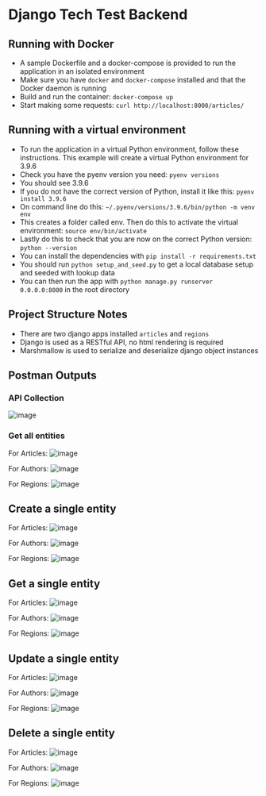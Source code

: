 # Django Tech Test Backend

## Running with Docker

- A sample Dockerfile and a docker-compose is provided to run the application in an isolated environment
- Make sure you have `docker` and `docker-compose` installed and that the Docker daemon is running
- Build and run the container: `docker-compose up`
- Start making some requests: `curl http://localhost:8000/articles/`

## Running with a virtual environment

- To run the application in a virtual Python environment, follow these instructions. This example will create a virtual Python environment for 3.9.6
- Check you have the pyenv version you need: `pyenv versions`
- You should see 3.9.6
- If you do not have the correct version of Python, install it like this: `pyenv install 3.9.6`
- On command line do this: `~/.pyenv/versions/3.9.6/bin/python -m venv env`
- This creates a folder called env. Then do this to activate the virtual environment: `source env/bin/activate`
- Lastly do this to check that you are now on the correct Python version: `python --version`
- You can install the dependencies with `pip install -r requirements.txt`
- You should run `python setup_and_seed.py` to get a local database setup and seeded with lookup data
- You can then run the app with `python manage.py runserver 0.0.0.0:8000` in the root directory

## Project Structure Notes

- There are two django apps installed `articles` and `regions`
- Django is used as a RESTful API, no html rendering is required
- Marshmallow is used to serialize and deserialize django object instances

## Postman Outputs
### API Collection
![image](https://github.com/MFR1/Overloop/assets/37844263/fe612bc6-756a-44ba-b1a4-4f9f14b7f3f5)

### Get all entities
For Articles:
![image](https://github.com/MFR1/Overloop/assets/37844263/40a5a07b-6686-49f8-9354-344a4c7efd0d)

For Authors:
![image](https://github.com/MFR1/Overloop/assets/37844263/818d82c6-86e1-4383-bd7e-65d29c7635b0)

For Regions:
![image](https://github.com/MFR1/Overloop/assets/37844263/949c6acc-0677-4aab-947f-d229b1f60afc)

## Create a single entity
For Articles:
![image](https://github.com/MFR1/Overloop/assets/37844263/a2c9f50e-9935-40e1-8efe-050fd92203a2)

For Authors:
![image](https://github.com/MFR1/Overloop/assets/37844263/2fcd2282-5543-4e01-ba5c-bf58c3e9f106)

For Regions:
![image](https://github.com/MFR1/Overloop/assets/37844263/67be2370-7b3b-490b-ab8c-b2019d92c2e0)

## Get a single entity
For Articles:
![image](https://github.com/MFR1/Overloop/assets/37844263/c5446629-8046-4487-9caf-fbd0868192ff)

For Authors:
![image](https://github.com/MFR1/Overloop/assets/37844263/ccd443f3-f30b-4fa4-a727-b80ecef385e1)

For Regions:
![image](https://github.com/MFR1/Overloop/assets/37844263/71590070-4aba-4f0e-8aaf-82bc946e009f)

## Update a single entity
For Articles:
![image](https://github.com/MFR1/Overloop/assets/37844263/8a5e4833-8331-432e-a499-4d427d0239b2)

For Authors:
![image](https://github.com/MFR1/Overloop/assets/37844263/264f51b6-1f22-4228-86c8-a19f3f5e58c0)

For Regions:
![image](https://github.com/MFR1/Overloop/assets/37844263/33176582-bc23-4137-a4ff-56fee5e56783)

## Delete a single entity
For Articles:
![image](https://github.com/MFR1/Overloop/assets/37844263/fada18fa-4157-4129-a11a-9f5d6da4f160)

For Authors:
![image](https://github.com/MFR1/Overloop/assets/37844263/8451b85c-4dd0-4e2f-a5f3-99b7a35a655b)

For Regions:
![image](https://github.com/MFR1/Overloop/assets/37844263/c2223a33-5938-42f9-8e90-2163e7524012)




